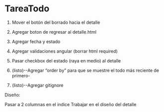 # TareaTodo


1.  Mover el botón del borrado hacia el detalle

2.  Agregar boton de regresar al detalle.html

3.  Agregar fecha y estado 

4.  Agregar validaciones angular (borrar html required)

5.  Pasar checkbox del estado (raya en medio) al detalle

6.  (listo)--Agregar “order by” para que se muestre el todo más reciente de primero-

7.  (listo)--Agregar gitignore



Diseño:

Pasar a 2 columnas en el indice
Trabajar en el diseño del detalle
